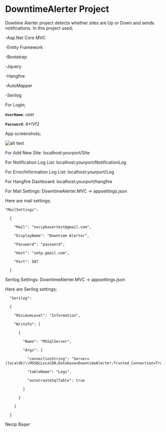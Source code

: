 # DowntimeAlerter Project
Dowtime Alerter project detects whether sites are Up or Down and sends notifications.
In this project used;


-Asp.Net Core MVC

-Entity Framework

-Bootstrap

-Jquery

-Hangfire

-AutoMapper

-Serilog

For Login;

**`UserName`**: user

**`Password`**: 4*!Vf2

App screenshots;

![alt text](https://user-images.githubusercontent.com/22480128/137471360-41a7c6d7-d04c-496a-877e-fda99537c341.png)


For Add New Site: localhost:yourport/Site

For Notification Log List: localhost:yourport/NotificationLog

For Error/Information Log List: localhost:yourport/Log

For Hangfire Dashboard: localhost:yourport/hangfire

For Mail Settings: DowntimeAlerter.MVC -> appsettings.json

Here are mail settings;


    "MailSettings":  

      {

        "Mail": "necipbasertest@gmail.com", 

        "DisplayName": "Downtime Alerter",

        "Password": "password",

        "Host": "smtp.gmail.com",

        "Port": 587

      }
  
Serilog Settings: DowntimeAlerter.MVC -> appsettings.json

Here are Serilog settings;

      "Serilog": 

      {  

        "MinimumLevel": "Information",

        "WriteTo": [

          {

            "Name": "MSSqlServer",

            "Args": {

              "connectionString": "Server=(localdb)\\MSSQLLocalDB;Database=DowntimeAlerter;Trusted_Connection=True;MultipleActiveResultSets=true",

              "tableName": "Logs",

              "autoCreateSqlTable": true

            }

          }

        ]

      }
  
Necip Başer
